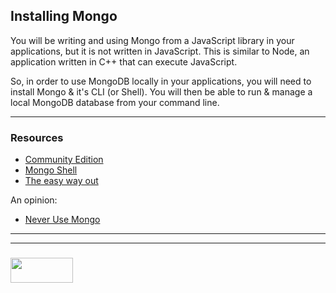 ## Installing Mongo

You will be writing and using Mongo from a JavaScript library in your applications, but it is not written in JavaScript.  This is similar to Node, an application written in C++ that can execute JavaScript.  

So, in order to use MongoDB locally in your applications, you will need to install Mongo & it's CLI (or Shell).  You will then be able to run & manage a local MongoDB database from your command line.



___ 

### Resources

* [Community Edition](https://docs.mongodb.com/manual/administration/install-community/)
* [Mongo Shell](https://docs.mongodb.com/manual/reference/mongo-shell/)
* [The easy way out](https://www.youtube.com/watch?v=VX-dxUHw-X4)

An opinion:
* [Never Use Mongo](http://www.sarahmei.com/blog/2013/11/11/why-you-should-never-use-mongodb/)
___
___
### <a href="http://elewa.education/blog" target="_blank"><img src="https://user-images.githubusercontent.com/18554853/34921062-506450ae-f97d-11e7-875f-6feeb26ad72d.png" width="100" height="40"/></a>